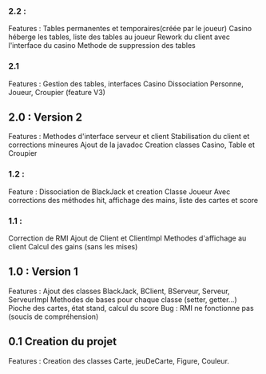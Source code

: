 ### 2.2 :

Features : Tables permanentes et temporaires(créée par le joueur)
Casino héberge les tables, liste des tables au joueur
Rework du client avec l'interface du casino
Methode de suppression des tables

### 2.1

Features : Gestion des tables, interfaces Casino
Dissociation Personne, Joueur, Croupier (feature V3)

## 2.0 : Version 2

Features : Methodes d'interface serveur et client
Stabilisation du client et corrections mineures
Ajout de la javadoc
Creation classes Casino, Table et Croupier

### 1.2 :

Feature : Dissociation de BlackJack et creation Classe Joueur
Avec corrections des méthodes hit, affichage des mains, liste des cartes et score

### 1.1 :

Correction de RMI
Ajout de Client et ClientImpl
Methodes d'affichage au client
Calcul des gains (sans les mises)

## 1.0 : Version 1

Features : Ajout des classes BlackJack, BClient, BServeur, Serveur, ServeurImpl
Methodes de bases pour chaque classe (setter, getter...)
Pioche des cartes, état stand, calcul du score
Bug : RMI ne fonctionne pas (soucis de compréhension)

## 0.1 Creation du projet
Features : Creation des classes Carte, jeuDeCarte, Figure, Couleur.
